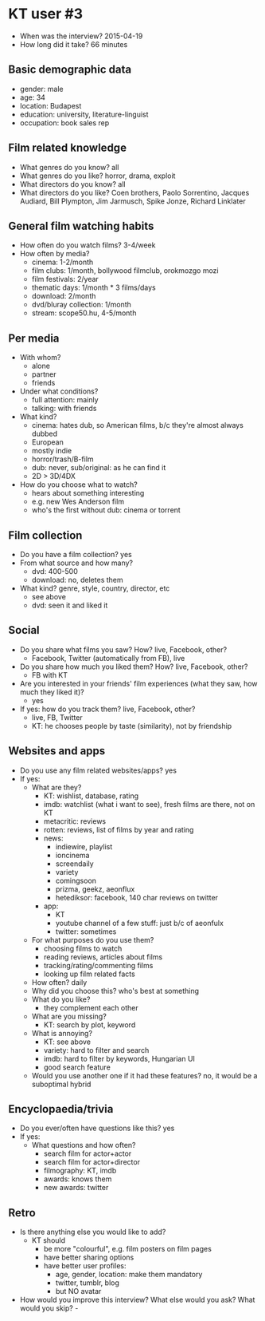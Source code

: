 # KT user #3

- When was the interview? 2015-04-19
- How long did it take? 66 minutes


## Basic demographic data

- gender: male
- age: 34
- location: Budapest
- education: university, literature-linguist
- occupation: book sales rep


## Film related knowledge

- What genres do you know? all
- What genres do you like? horror, drama, exploit
- What directors do you know? all
- What directors do you like? Coen brothers, Paolo Sorrentino, Jacques Audiard, Bill Plympton, Jim Jarmusch, Spike Jonze, Richard Linklater


## General film watching habits

- How often do you watch films? 3-4/week
- How often by media?
    - cinema: 1-2/month
    - film clubs: 1/month, bollywood filmclub, orokmozgo mozi
    - film festivals: 2/year
    - thematic days: 1/month * 3 films/days
    - download: 2/month
    - dvd/bluray collection: 1/month
    - stream: scope50.hu, 4-5/month


## Per media

- With whom?
    - alone
    - partner
    - friends
- Under what conditions?
    - full attention: mainly
    - talking: with friends
- What kind?
    - cinema: hates dub, so American films, b/c they're almost always dubbed
    - European
    - mostly indie
    - horror/trash/B-film
    - dub: never, sub/original: as he can find it
    - 2D > 3D/4DX
- How do you choose what to watch?
    - hears about something interesting
    - e.g. new Wes Anderson film
    - who's the first without dub: cinema or torrent


## Film collection

- Do you have a film collection? yes
- From what source and how many?
    - dvd: 400-500
    - download: no, deletes them
- What kind? genre, style, country, director, etc
    - see above
    - dvd: seen it and liked it


## Social

- Do you share what films you saw? How? live, Facebook, other?
    - Facebook, Twitter (automatically from FB), live
- Do you share how much you liked them? How? live, Facebook, other?
    - FB with KT
- Are you interested in your friends' film experiences (what they saw, how much they liked it)?
    - yes
- If yes: how do you track them? live, Facebook, other?
    - live, FB, Twitter
    - KT: he chooses people by taste (similarity), not by friendship


## Websites and apps

- Do you use any film related websites/apps? yes
- If yes:
    - What are they?
        - KT: wishlist, database, rating
        - imdb: watchlist (what i want to see), fresh films are there, not on KT
        - metacritic: reviews
        - rotten: reviews, list of films by year and rating
        - news:
            - indiewire, playlist
            - ioncinema
            - screendaily
            - variety
            - comingsoon
            - prizma, geekz, aeonflux
            - hetediksor: facebook, 140 char reviews on twitter
        - app:
            - KT
            - youtube channel of a few stuff: just b/c of aeonfulx
            - twitter: sometimes
    - For what purposes do you use them?
        - choosing films to watch
        - reading reviews, articles about films
        - tracking/rating/commenting films
        - looking up film related facts
    - How often? daily
    - Why did you choose this? who's best at something
    - What do you like?
        - they complement each other
    - What are you missing?
        - KT: search by plot, keyword
    - What is annoying?
        - KT: see above
        - variety: hard to filter and search
        - imdb: hard to filter by keywords, Hungarian UI
        - good search feature
    - Would you use another one if it had these features? no, it would be a suboptimal hybrid


## Encyclopaedia/trivia

- Do you ever/often have questions like this? yes
- If yes:
    - What questions and how often?
        - search film for actor+actor
        - search film for actor+director
        - filmography: KT, imdb
        - awards: knows them
        - new awards: twitter


## Retro

- Is there anything else you would like to add?
    - KT should
        - be more "colourful", e.g. film posters on film pages
        - have better sharing options
        - have better user profiles:
            - age, gender, location: make them mandatory
            - twitter, tumblr, blog
            - but NO avatar
- How would you improve this interview? What else would you ask? What would you skip? -
